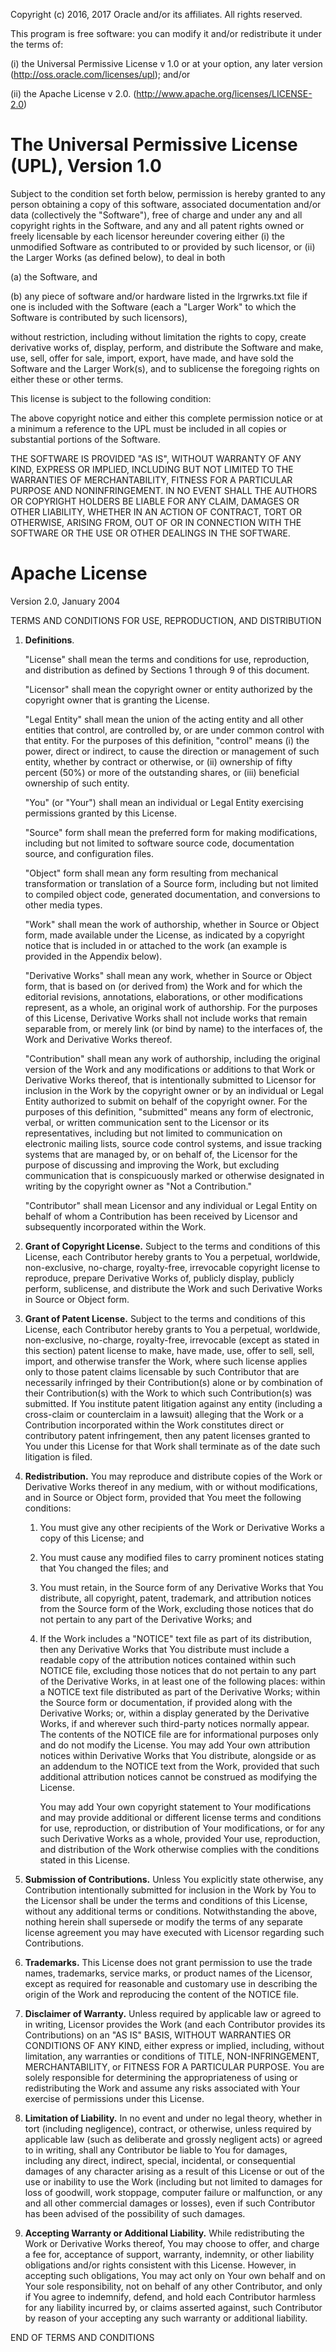 Copyright (c) 2016, 2017 Oracle and/or its affiliates.  All rights reserved.

This program is free software: you can modify it and/or redistribute it under
the terms of:

(i)  the Universal Permissive License v 1.0 or at your option, any
     later version (<http://oss.oracle.com/licenses/upl>); and/or

(ii) the Apache License v 2.0. (<http://www.apache.org/licenses/LICENSE-2.0>)


The Universal Permissive License (UPL), Version 1.0
===================================================

Subject to the condition set forth below, permission is hereby granted to any
person obtaining a copy of this software, associated documentation and/or data
(collectively the "Software"), free of charge and under any and all copyright
rights in the Software, and any and all patent rights owned or freely
licensable by each licensor hereunder covering either (i) the unmodified
Software as contributed to or provided by such licensor, or (ii) the Larger
Works (as defined below), to deal in both

(a) the Software, and

(b) any piece of software and/or hardware listed in the lrgrwrks.txt file if
    one is included with the Software (each a "Larger Work" to which the
    Software is contributed by such licensors),

without restriction, including without limitation the rights to copy, create
derivative works of, display, perform, and distribute the Software and make,
use, sell, offer for sale, import, export, have made, and have sold the
Software and the Larger Work(s), and to sublicense the foregoing rights on
either these or other terms.

This license is subject to the following condition:

The above copyright notice and either this complete permission notice or at a
minimum a reference to the UPL must be included in all copies or substantial
portions of the Software.

THE SOFTWARE IS PROVIDED "AS IS", WITHOUT WARRANTY OF ANY KIND, EXPRESS OR
IMPLIED, INCLUDING BUT NOT LIMITED TO THE WARRANTIES OF MERCHANTABILITY,
FITNESS FOR A PARTICULAR PURPOSE AND NONINFRINGEMENT. IN NO EVENT SHALL THE
AUTHORS OR COPYRIGHT HOLDERS BE LIABLE FOR ANY CLAIM, DAMAGES OR OTHER
LIABILITY, WHETHER IN AN ACTION OF CONTRACT, TORT OR OTHERWISE, ARISING FROM,
OUT OF OR IN CONNECTION WITH THE SOFTWARE OR THE USE OR OTHER DEALINGS IN THE
SOFTWARE.


Apache License
==============

Version 2.0, January 2004

TERMS AND CONDITIONS FOR USE, REPRODUCTION, AND DISTRIBUTION

1.  **Definitions**.

    "License" shall mean the terms and conditions for use, reproduction, and
    distribution as defined by Sections 1 through 9 of this document.

    "Licensor" shall mean the copyright owner or entity authorized by the
    copyright owner that is granting the License.

    "Legal Entity" shall mean the union of the acting entity and all other
    entities that control, are controlled by, or are under common control with
    that entity.  For the purposes of this definition, "control" means (i) the
    power, direct or indirect, to cause the direction or management of such
    entity, whether by contract or otherwise, or (ii) ownership of fifty
    percent (50%) or more of the outstanding shares, or (iii) beneficial
    ownership of such entity.

    "You" (or "Your") shall mean an individual or Legal Entity exercising
    permissions granted by this License.

    "Source" form shall mean the preferred form for making modifications,
    including but not limited to software source code, documentation source,
    and configuration files.

    "Object" form shall mean any form resulting from mechanical transformation
    or translation of a Source form, including but not limited to compiled
    object code, generated documentation, and conversions to other media types.

    "Work" shall mean the work of authorship, whether in Source or Object form,
    made available under the License, as indicated by a copyright notice that
    is included in or attached to the work (an example is provided in the
    Appendix below).

    "Derivative Works" shall mean any work, whether in Source or Object form,
    that is based on (or derived from) the Work and for which the editorial
    revisions, annotations, elaborations, or other modifications represent, as
    a whole, an original work of authorship. For the purposes of this License,
    Derivative Works shall not include works that remain separable from, or
    merely link (or bind by name) to the interfaces of, the Work and Derivative
    Works thereof.

    "Contribution" shall mean any work of authorship, including the original
    version of the Work and any modifications or additions to that Work or
    Derivative Works thereof, that is intentionally submitted to Licensor for
    inclusion in the Work by the copyright owner or by an individual or Legal
    Entity authorized to submit on behalf of the copyright owner. For the
    purposes of this definition, "submitted" means any form of electronic,
    verbal, or written communication sent to the Licensor or its
    representatives, including but not limited to communication on electronic
    mailing lists, source code control systems, and issue tracking systems that
    are managed by, or on behalf of, the Licensor for the purpose of discussing
    and improving the Work, but excluding communication that is conspicuously
    marked or otherwise designated in writing by the copyright owner as "Not a
    Contribution."

    "Contributor" shall mean Licensor and any individual or Legal Entity on
    behalf of whom a Contribution has been received by Licensor and
    subsequently incorporated within the Work.

2.  **Grant of Copyright License.** Subject to the terms and conditions of this
    License, each Contributor hereby grants to You a perpetual, worldwide,
    non-exclusive, no-charge, royalty-free, irrevocable copyright license to
    reproduce, prepare Derivative Works of, publicly display, publicly perform,
    sublicense, and distribute the Work and such Derivative Works in Source or
    Object form.

3.  **Grant of Patent License.** Subject to the terms and conditions of this
    License, each Contributor hereby grants to You a perpetual, worldwide,
    non-exclusive, no-charge, royalty-free, irrevocable (except as stated in
    this section) patent license to make, have made, use, offer to sell, sell,
    import, and otherwise transfer the Work, where such license applies only to
    those patent claims licensable by such Contributor that are necessarily
    infringed by their Contribution(s) alone or by combination of their
    Contribution(s) with the Work to which such Contribution(s) was submitted.
    If You institute patent litigation against any entity (including a
    cross-claim or counterclaim in a lawsuit) alleging that the Work or a
    Contribution incorporated within the Work constitutes direct or
    contributory patent infringement, then any patent licenses granted to You
    under this License for that Work shall terminate as of the date such
    litigation is filed.

4.  **Redistribution.** You may reproduce and distribute copies of the Work or
    Derivative Works thereof in any medium, with or without modifications, and
    in Source or Object form, provided that You meet the following conditions:

    1.  You must give any other recipients of the Work or Derivative Works a
        copy of this License; and

    2.  You must cause any modified files to carry prominent notices stating
        that You changed the files; and

    3.  You must retain, in the Source form of any Derivative Works that You
        distribute, all copyright, patent, trademark, and attribution notices
        from the Source form of the Work, excluding those notices that do not
        pertain to any part of the Derivative Works; and

    4.  If the Work includes a "NOTICE" text file as part of its distribution,
        then any Derivative Works that You distribute must include a readable
        copy of the attribution notices contained within such NOTICE file,
        excluding those notices that do not pertain to any part of the
        Derivative Works, in at least one of the following places: within a
        NOTICE text file distributed as part of the Derivative Works; within
        the Source form or documentation, if provided along with the Derivative
        Works; or, within a display generated by the Derivative Works, if and
        wherever such third-party notices normally appear. The contents of the
        NOTICE file are for informational purposes only and do not modify the
        License. You may add Your own attribution notices within Derivative
        Works that You distribute, alongside or as an addendum to the NOTICE
        text from the Work, provided that such additional attribution notices
        cannot be construed as modifying the License.

        You may add Your own copyright statement to Your modifications and may
        provide additional or different license terms and conditions for use,
        reproduction, or distribution of Your modifications, or for any such
        Derivative Works as a whole, provided Your use, reproduction, and
        distribution of the Work otherwise complies with the conditions stated
        in this License.

5.  **Submission of Contributions.** Unless You explicitly state otherwise, any
    Contribution intentionally submitted for inclusion in the Work by You to
    the Licensor shall be under the terms and conditions of this License,
    without any additional terms or conditions. Notwithstanding the above,
    nothing herein shall supersede or modify the terms of any separate license
    agreement you may have executed with Licensor regarding such Contributions.

6.  **Trademarks.** This License does not grant permission to use the trade
    names, trademarks, service marks, or product names of the Licensor, except
    as required for reasonable and customary use in describing the origin of
    the Work and reproducing the content of the NOTICE file.

7.  **Disclaimer of Warranty.** Unless required by applicable law or agreed to
    in writing, Licensor provides the Work (and each Contributor provides its
    Contributions) on an "AS IS" BASIS, WITHOUT WARRANTIES OR CONDITIONS OF ANY
    KIND, either express or implied, including, without limitation, any
    warranties or conditions of TITLE, NON-INFRINGEMENT, MERCHANTABILITY, or
    FITNESS FOR A PARTICULAR PURPOSE. You are solely responsible for
    determining the appropriateness of using or redistributing the Work and
    assume any risks associated with Your exercise of permissions under this
    License.

8.  **Limitation of Liability.** In no event and under no legal theory, whether
    in tort (including negligence), contract, or otherwise, unless required by
    applicable law (such as deliberate and grossly negligent acts) or agreed to
    in writing, shall any Contributor be liable to You for damages, including
    any direct, indirect, special, incidental, or consequential damages of any
    character arising as a result of this License or out of the use or
    inability to use the Work (including but not limited to damages for loss of
    goodwill, work stoppage, computer failure or malfunction, or any and all
    other commercial damages or losses), even if such Contributor has been
    advised of the possibility of such damages.

9.  **Accepting Warranty or Additional Liability.** While redistributing the
    Work or Derivative Works thereof, You may choose to offer, and charge a fee
    for, acceptance of support, warranty, indemnity, or other liability
    obligations and/or rights consistent with this License. However, in
    accepting such obligations, You may act only on Your own behalf and on Your
    sole responsibility, not on behalf of any other Contributor, and only if
    You agree to indemnify, defend, and hold each Contributor harmless for any
    liability incurred by, or claims asserted against, such Contributor by
    reason of your accepting any such warranty or additional liability.

END OF TERMS AND CONDITIONS


